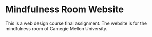 # Mindfulness Room Website
This is a web design course final assignment. The website is for the mindfulness room of Carnegie Mellon University.
